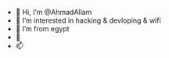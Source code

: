 - 👋 Hi, I’m @AhmadAllam
- 👀 I’m interested in hacking & devloping & wifi
- 🌱 I’m from egypt
- 💞️ 
- 📫

<!---
AhmadAllam/AhmadAllam is a ✨ special ✨ repository because its `README.md` (this file) appears on your GitHub profile.
You can click the Preview link to take a look at your changes.
--->
